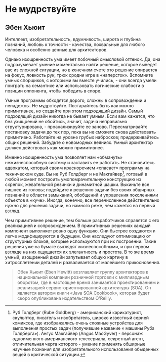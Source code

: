 # Не мудрствуйте

## Эбен Хьюит

Интеллект, изобретательность, вдумчивость, широта и глубина познаний,
любовь к точности - качества, похвальные для любого человека и особенно
ценные для архитекторов.

Однако изощренность ума имеет побочный смысловой оттенок. Да, она
подразумевает умение моментально найти решение, которое выведет вас из
сложной ситуации, но в конечном счете это решение опирается на фокус,
ловкость рук, трюк сродни игре в «наперсток». Вспомните умных
спорщиков, с которыми вы вместе учились, - они всегда умели поиграть на
семантике или использовать логические слабости в позиции оппонента, чтобы
победить в споре.

Умные программы обходятся дорого, сложны в сопровождении и
ненадежны. Не мудрствуйте. Постарайтесь быть как можно примитивнее, но
создайте при этом подходящий дизайн. Самый подходящий дизайн никогда не
бывает умным. Если вам кажется, что без ухищрений не обойтись, значит,
задача неправильно структурирована, - проанализируйте ее заново.
Пересматривайте постановку задачи до тех пор, пока вы не сможете снова
действовать примитивно. Работайте на уровне грубых набросков;
придерживайтесь общих решений. Забудьте о новомодных веяниях. Умный
архитектор должен действовать как можно примитивнее.

Именно изощренность ума позволяет нам «обмануть» нежизнеспособную
систему и заставить ее работать. Не становитесь адвокатом, который своим
красноречием «спасает» программу на техническом суде. Вы не Руб Голдберг
и не Макгайвер[^1], готовый в любой момент построить умопомрачительную
конструкцию из скрепок, жевательной резинки и динамитной шашки.
Выкиньте все лишнее из головы; подойдите к решению задачи без своих
обширных познаний в области замыканий, обобщений и управления поколениями
объектов в «куче». Иногда, конечно, все перечисленное действительно
нужно для решения задачи, но намного реже, чем кажется на первый взгляд.

Чем примитивнее решение, тем больше разработчиков справятся с его
реализацией и сопровождением. В примитивных решениях каждый компонент
выполняет ровно одну функцию. Они быстрее создаются и легче
модифицируются в будущем. Они наследуют оптимизацию от структурных блоков,
которые используются при их построении. Такие решения уже на бумаге
выглядят жизнеспособными, и при первом взгляде на них ощущается их
элегантность и простота. В то же время умный, изощренный дизайн
запутывает общую картину в хитросплетении деталей и разваливается от
малейшего прикосновения.

> Эбен Хьюит (Eben Hewitt) возглавляет группу архитекторов в
национальной компании розничной торговли с миллиардным оборотом, где в настоящее
время занимается проектированием и реализацией сервис-ориентированной
архитектуры (SOA). Он является автором книги «Java SOA Cookbook»,
которая будет скоро опубликована издательством O'Reilly.
 
[^1]: Руб Голдберг (Rube Goldberg) - американский карикатурист, скульптор,
писатель и изобретатель, широко известный серией комиксов, где изображались
очень сложные устройства для выполнения простых задач (получившие название
« машины Руба Голдберга»). Ангус Макгайвер (Angus MacGyver) - персонаж
одноименного американского телесериала, секретный агент, отличительная черта
которого - умение применять обширные научные познания для изобретательного
использования обыденных вещей в критической ситуации.